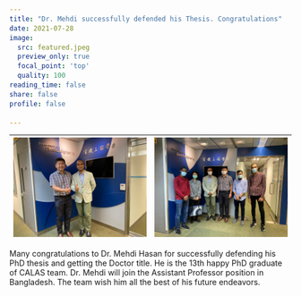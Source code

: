 ```yaml
---
title: "Dr. Mehdi successfully defended his Thesis. Congratulations"
date: 2021-07-28
image:
  src: featured.jpeg
  preview_only: true
  focal_point: 'top'
  quality: 100
reading_time: false
share: false
profile: false

---
```


<!--more-->

| ![](image1.jpeg) | ![](image2.jpeg) |
|-----------------|-----------------|

Many congratulations to Dr. Mehdi Hasan for successfully defending his PhD thesis and getting the Doctor title. He is the 13th happy PhD graduate of CALAS team. Dr. Mehdi will join the Assistant Professor position in Bangladesh. The team wish him all the best of his future endeavors.
